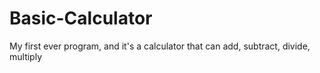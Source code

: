 # Basic-Calculator
My first ever program, and it's a calculator that can add, subtract, divide, multiply
